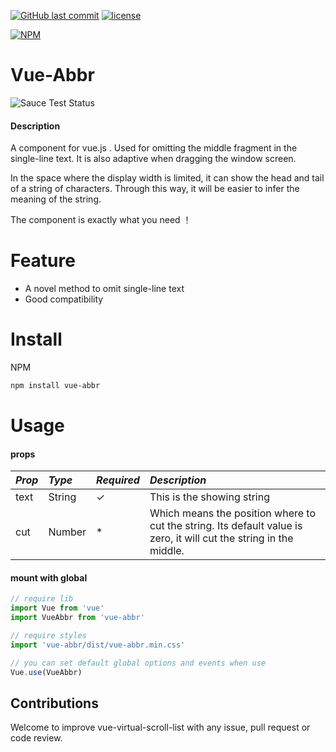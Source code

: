 [![GitHub last commit](https://img.shields.io/github/last-commit/google/skia.svg?style=flat-square)](https://github.com/YingdeZheng/vue-abbr)
[![license](https://img.shields.io/github/license/mashape/apistatus.svg?style=flat-square)](https://github.com/surmon-china/vue-codemirror)

[![NPM](https://nodei.co/npm/vue-abbr.png?downloads=true&downloadRank=true&stars=true)](https://www.npmjs.com/package/vue-abbr)

# Vue-Abbr

<img src="https://saucelabs.com/browser-matrix/vuejs.svg" alt="Sauce Test Status">

#### Description
A component for vue.js . Used for omitting the middle fragment in the single-line text. It is also adaptive when dragging the window screen.

In the space where the display width is limited, it can show the head and tail of a string of characters. Through this way, it will be easier to infer the meaning of the string.

The component is exactly what you need ！
# Feature
* A novel method to omit single-line text
* Good compatibility

# Install
NPM

``` bash
npm install vue-abbr
```

# Usage
#### props
*Prop* | *Type* | *Required* | *Description* |
:--- | :--- | :--- | :--- |
| text | String | ✓ | This is the showing string |
| cut | Number | * | Which means the position where to cut the string. Its default value is zero, it will cut the string in the middle. |

#### mount with global

``` javascript
// require lib
import Vue from 'vue'
import VueAbbr from 'vue-abbr'

// require styles
import 'vue-abbr/dist/vue-abbr.min.css'

// you can set default global options and events when use
Vue.use(VueAbbr)
```
## Contributions

Welcome to improve vue-virtual-scroll-list with any issue, pull request or code review.
